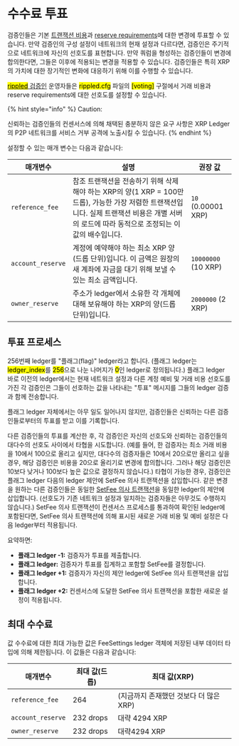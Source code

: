 # 수수료 투표

검증인들은 기본 [트랜잭션 비용](../transactions/transaction-cost.md)과 [reserve requirements](../undefined-2/undefined/reserves.md)에 대한 변경에 투표할 수 있습니다. 만약 검증인의 구성 설정이 네트워크의 현재 설정과 다르다면, 검증인은 주기적으로 네트워크에 자신의 선호도를 표현합니다. 만약 쿼럼을 형성하는 검증인들이 변경에 합의한다면, 그들은 이후에 적용되는 변경을 적용할 수 있습니다. 검증인들은 특히 XRP의 가치에 대한 장기적인 변화에 대응하기 위해 이를 수행할 수 있습니다.

[<mark style="background-color:yellow;">rippled</mark> 검증인](../../tutorials/rippled/rippled-1/rippled.md) 운영자들은 <mark style="background-color:yellow;">rippled.cfg</mark> 파일의 <mark style="background-color:yellow;">\[voting]</mark> 구절에서 거래 비용과 reserve requirements에 대한 선호도를 설정할 수 있습니다.

{% hint style="info" %}
Caution:

신뢰하는 검증인들의 컨센서스에 의해 채택된 충분하지 않은 요구 사항은 XRP Ledger의 P2P 네트워크를 서비스 거부 공격에 노출시킬 수 있습니다.
{% endhint %}

설정할 수 있는 매개 변수는 다음과 같습니다:

| 매개변수              | 설명                                                                                                                    | 권장 값                |
| ----------------- | --------------------------------------------------------------------------------------------------------------------- | ------------------- |
| `reference_fee`   | 참조 트랜잭션을 전송하기 위해 삭제해야 하는 XRP의 양(1 XRP = 100만 드롭), 가능한 가장 저렴한 트랜잭션입니다. 실제 트랜잭션 비용은 개별 서버의 로드에 따라 동적으로 조정되는 이 값의 배수입니다. | `10` (0.00001 XRP)  |
| `account_reserve` | 계정에 예약해야 하는 최소 XRP 양(드롭 단위)입니다. 이 금액은 원장의 새 계좌에 자금을 대기 위해 보낼 수 있는 최소 금액입니다.                                           | `10000000` (10 XRP) |
| `owner_reserve`   | 주소가 ledger에서 소유한 각 개체에 대해 보유해야 하는 XRP의 양(드롭 단위)입니다.                                                                   | `2000000` (2 XRP)   |

## 투표 프로세스&#x20;

256번째 ledger를 "플래그(flag)" ledger라고 합니다. (플래그 ledger는 <mark style="background-color:yellow;">ledger\_index</mark>를 <mark style="background-color:yellow;">256</mark>으로 나눈 나머지가 <mark style="background-color:yellow;">0</mark>인 ledger로 정의됩니다.) 플래그 ledger 바로 이전의 ledger에서는 현재 네트워크 설정과 다른 계정 예비 및 거래 비용 선호도를 가진 각 검증인은 그들이 선호하는 값을 나타내는 "투표" 메시지를 그들의 ledger 검증과 함께 전송합니다.

플래그 ledger 자체에서는 아무 일도 일어나지 않지만, 검증인들은 신뢰하는 다른 검증인들로부터의 투표를 받고 이를 기록합니다.

다른 검증인들의 투표를 계산한 후, 각 검증인은 자신의 선호도와 신뢰하는 검증인들의 대다수의 선호도 사이에서 타협을 시도합니다. (예를 들어, 한 검증자는 최소 거래 비용을 10에서 100으로 올리고 싶지만, 대다수의 검증자들은 10에서 20으로만 올리고 싶을 경우, 해당 검증인은 비용을 20으로 올리기로 변경에 합의합니다. 그러나 해당 검증인은 10보다 낮거나 100보다 높은 값으로 결정하지 않습니다.) 타협이 가능한 경우, 검증인은 플래그 ledger 다음의 ledger 제안에 SetFee 의사 트랜잭션을 삽입합니다. 같은 변경을 원하는 다른 검증인들은 동일한 [SetFee 의사 트랜잭션](../../references/xrp-ledger/undefined-1/pseudo-transactions/setfee.md)을 동일한 ledger의 제안에 삽입합니다. (선호도가 기존 네트워크 설정과 일치하는 검증자들은 아무것도 수행하지 않습니다.) SetFee 의사 트랜잭션이 컨센서스 프로세스를 통과하여 확인된 ledger에 포함된다면, SetFee 의사 트랜잭션에 의해 표시된 새로운 거래 비용 및 예비 설정은 다음 ledger부터 적용됩니다.

요약하면:

* **플래그 ledger -1:** 검증자가 투표를 제출합니다.&#x20;
* **플래그 ledger:** 검증자가 투표를 집계하고 포함할 SetFee를 결정합니다.&#x20;
* **플래그 ledger +1:** 검증자가 자신의 제안 ledger에 SetFee 의사 트랜잭션을 삽입합니다.&#x20;
* **플래그 ledger +2:** 컨센서스에 도달한 SetFee 의사 트랜잭션을 포함한 새로운 설정이 적용됩니다.&#x20;

## 최대 수수료&#x20;

값 수수료에 대한 최대 가능한 값은 FeeSettings ledger 객체에 저장된 내부 데이터 타입에 의해 제한됩니다. 이 값들은 다음과 같습니다:

| 매개변수              | 최대 값(드롭)  | 최대 값(XRP)                |
| ----------------- | --------- | ------------------------ |
| `reference_fee`   | 264       | (지금까지 존재했던 것보다 더 많은 XRP) |
| `account_reserve` | 232 drops | 대략 4294 XRP              |
| `owner_reserve`   | 232 drops |  대략4294 XRP              |
